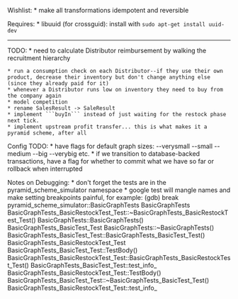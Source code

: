 Wishlist:
    * make all transformations idempotent and reversible

Requires:
    * libuuid (for crossguid): install with `sudo apt-get install uuid-dev`


----------------------------------

TODO:
    * need to calculate Distributor reimbursement by walking the recruitment hierarchy

    * run a consumption check on each Distributor--if they use their own product, decrease their inventory but don't change anything else (since they already paid for it)
    * whenever a Distributor runs low on inventory they need to buy from the company again
    * model competition
    * rename SalesResult -> SaleResult
    * implement ```buyIn``` instead of just waiting for the restock phase next tick.
    * implement upstream profit transfer... this is what makes it a pyramid scheme, after all

Config TODO:
    * have flags for default graph sizes: --verysmall --small --medium --big --verybig etc.
    * if we transition to database-backed transactions, have a flag for whether to commit what we have so far or rollback when interrupted


Notes on Debugging:
    * don't forget the tests are in the pyramid_scheme_simulator namespace
    * google test will mangle names and make setting breakpoints painful, for example:
(gdb) break pyramid_scheme_simulator::BasicGraphTests
BasicGraphTests                                                                  BasicGraphTests_BasicRestockTest_Test::~BasicGraphTests_BasicRestockTest_Test()
BasicGraphTests::BasicGraphTests()                                               BasicGraphTests_BasicTest_Test
BasicGraphTests::~BasicGraphTests()                                              BasicGraphTests_BasicTest_Test::BasicGraphTests_BasicTest_Test()
BasicGraphTests_BasicRestockTest_Test                                            BasicGraphTests_BasicTest_Test::TestBody()
BasicGraphTests_BasicRestockTest_Test::BasicGraphTests_BasicRestockTest_Test()   BasicGraphTests_BasicTest_Test::test_info_
BasicGraphTests_BasicRestockTest_Test::TestBody()                                BasicGraphTests_BasicTest_Test::~BasicGraphTests_BasicTest_Test()
BasicGraphTests_BasicRestockTest_Test::test_info_

